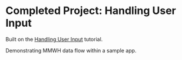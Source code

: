 # Completed Project: Handling User Input

Built on the [Handling User Input](https://developer.apple.com/tutorials/swiftui/handling-user-input) tutorial.

Demonstrating MMWH data flow within a sample app. 